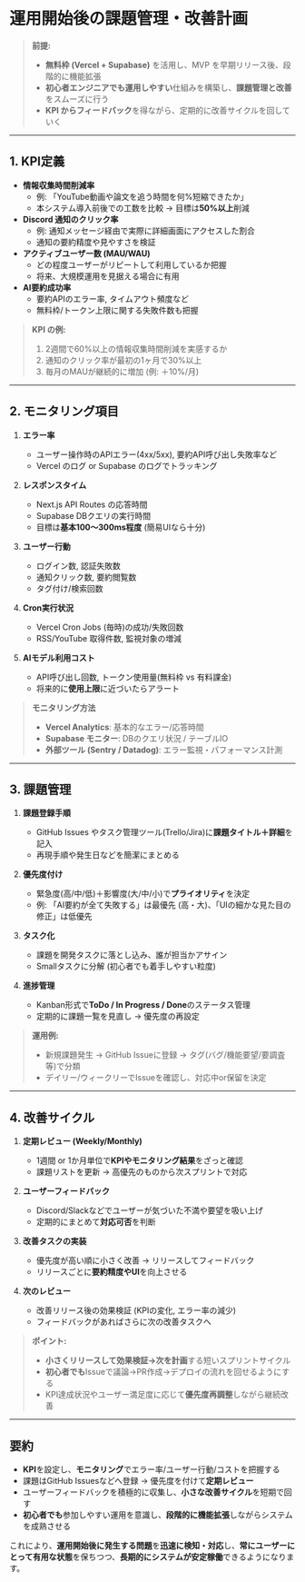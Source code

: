 # 運用開始後の課題管理・改善計画

> **前提:**
> - **無料枠 (Vercel + Supabase)** を活用し、MVP を早期リリース後、段階的に機能拡張
> - **初心者エンジニアでも運用しやすい**仕組みを構築し、**課題管理と改善**をスムーズに行う
> - **KPI からフィードバック**を得ながら、定期的に改善サイクルを回していく

---

## 1. KPI定義

- **情報収集時間削減率**
  - 例: 「YouTube動画や論文を追う時間を何%短縮できたか」
  - 本システム導入前後での工数を比較 → 目標は**50%以上**削減
- **Discord 通知のクリック率**
  - 例: 通知メッセージ経由で実際に詳細画面にアクセスした割合
  - 通知の要約精度や見やすさを検証
- **アクティブユーザー数 (MAU/WAU)**
  - どの程度ユーザーがリピートして利用しているか把握
  - 将来、大規模運用を見据える場合に有用
- **AI要約成功率**
  - 要約APIのエラー率, タイムアウト頻度など
  - 無料枠/トークン上限に関する失敗件数も把握

> **KPI の例:**
> 1. 2週間で60%以上の情報収集時間削減を実感するか
> 2. 通知のクリック率が最初の1ヶ月で30%以上
> 3. 毎月のMAUが継続的に増加 (例: ＋10%/月)

---

## 2. モニタリング項目

1. **エラー率**
   - ユーザー操作時のAPIエラー(4xx/5xx), 要約API呼び出し失敗率など
   - Vercel のログ or Supabase のログでトラッキング

2. **レスポンスタイム**
   - Next.js API Routes の応答時間
   - Supabase DBクエリの実行時間
   - 目標は**基本100〜300ms程度** (簡易UIなら十分)

3. **ユーザー行動**
   - ログイン数, 認証失敗数
   - 通知クリック数, 要約閲覧数
   - タグ付け/検索回数

4. **Cron実行状況**
   - Vercel Cron Jobs (毎時)の成功/失敗回数
   - RSS/YouTube 取得件数, 監視対象の増減

5. **AIモデル利用コスト**
   - API呼び出し回数, トークン使用量(無料枠 vs 有料課金)
   - 将来的に**使用上限**に近づいたらアラート

> **モニタリング方法**
> - **Vercel Analytics**: 基本的なエラー/応答時間
> - **Supabase モニター**: DBのクエリ状況 / テーブルIO
> - **外部ツール (Sentry / Datadog)**: エラー監視・パフォーマンス計測

---

## 3. 課題管理

1. **課題登録手順**
   - GitHub Issues やタスク管理ツール(Trello/Jira)に**課題タイトル＋詳細**を記入
   - 再現手順や発生日などを簡潔にまとめる

2. **優先度付け**
   - 緊急度(高/中/低)＋影響度(大/中/小)で**プライオリティ**を決定
   - 例: 「AI要約が全て失敗する」は最優先 (高・大)、「UIの細かな見た目の修正」は低優先

3. **タスク化**
   - 課題を開発タスクに落とし込み、誰が担当かアサイン
   - Smallタスクに分解 (初心者でも着手しやすい粒度)

4. **進捗管理**
   - Kanban形式で**ToDo / In Progress / Done**のステータス管理
   - 定期的に課題一覧を見直し → 優先度の再設定

> **運用例:**
> - 新規課題発生 → GitHub Issueに登録 → タグ(バグ/機能要望/要調査等)で分類
> - デイリー/ウィークリーでIssueを確認し、対応中or保留を決定

---

## 4. 改善サイクル

1. **定期レビュー (Weekly/Monthly)**
   - 1週間 or 1か月単位で**KPIやモニタリング結果**をざっと確認
   - 課題リストを更新 → 高優先のものから次スプリントで対応

2. **ユーザーフィードバック**
   - Discord/Slackなどでユーザーが気づいた不満や要望を吸い上げ
   - 定期的にまとめて**対応可否**を判断

3. **改善タスクの実装**
   - 優先度が高い順に小さく改善 → リリースしてフィードバック
   - リリースごとに**要約精度やUI**を向上させる

4. **次のレビュー**
   - 改善リリース後の効果検証 (KPIの変化, エラー率の減少)
   - フィードバックがあればさらに次の改善タスクへ

> **ポイント:**
> - **小さくリリースして効果検証→次を計画**する短いスプリントサイクル
> - **初心者でも**Issueで議論→PR作成→デプロイの流れを回せるようにする
> - KPI達成状況やユーザー満足度に応じて**優先度再調整**しながら継続改善

---

## 要約

- **KPI**を設定し、**モニタリング**でエラー率/ユーザー行動/コストを把握する
- 課題はGitHub Issuesなどへ登録 → 優先度を付けて**定期レビュー**
- ユーザーフィードバックを積極的に収集し、**小さな改善サイクル**を短期で回す
- **初心者でも**参加しやすい運用を意識し、**段階的に機能拡張**しながらシステムを成熟させる

これにより、**運用開始後に発生する問題**を**迅速に検知・対応**し、**常にユーザーにとって有用な状態**を保ちつつ、**長期的にシステムが安定稼働**できるようになります。